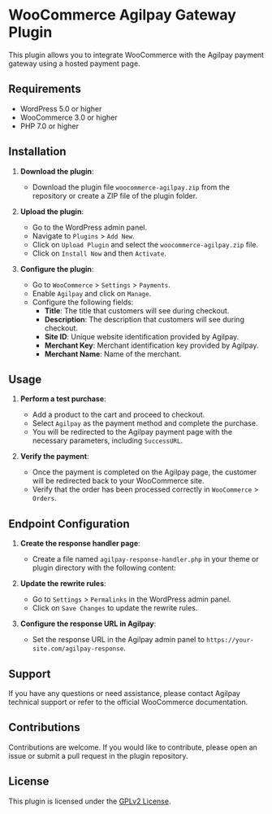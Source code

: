 # WooCommerce Agilpay Gateway Plugin

This plugin allows you to integrate WooCommerce with the Agilpay payment gateway using a hosted payment page.

## Requirements

- WordPress 5.0 or higher
- WooCommerce 3.0 or higher
- PHP 7.0 or higher

## Installation

1. **Download the plugin**:
   - Download the plugin file `woocommerce-agilpay.zip` from the repository or create a ZIP file of the plugin folder.

2. **Upload the plugin**:
   - Go to the WordPress admin panel.
   - Navigate to `Plugins` > `Add New`.
   - Click on `Upload Plugin` and select the `woocommerce-agilpay.zip` file.
   - Click on `Install Now` and then `Activate`.

3. **Configure the plugin**:
   - Go to `WooCommerce` > `Settings` > `Payments`.
   - Enable `Agilpay` and click on `Manage`.
   - Configure the following fields:
     - **Title**: The title that customers will see during checkout.
     - **Description**: The description that customers will see during checkout.
     - **Site ID**: Unique website identification provided by Agilpay.
     - **Merchant Key**: Merchant identification key provided by Agilpay.
     - **Merchant Name**: Name of the merchant.

## Usage

1. **Perform a test purchase**:
   - Add a product to the cart and proceed to checkout.
   - Select `Agilpay` as the payment method and complete the purchase.
   - You will be redirected to the Agilpay payment page with the necessary parameters, including `SuccessURL`.

2. **Verify the payment**:
   - Once the payment is completed on the Agilpay page, the customer will be redirected back to your WooCommerce site.
   - Verify that the order has been processed correctly in `WooCommerce` > `Orders`.

## Endpoint Configuration

1. **Create the response handler page**:
   - Create a file named `agilpay-response-handler.php` in your theme or plugin directory with the following content:


2. **Update the rewrite rules**:
   - Go to `Settings` > `Permalinks` in the WordPress admin panel.
   - Click on `Save Changes` to update the rewrite rules.

3. **Configure the response URL in Agilpay**:
   - Set the response URL in the Agilpay admin panel to `https://your-site.com/agilpay-response`.

## Support

If you have any questions or need assistance, please contact Agilpay technical support or refer to the official WooCommerce documentation.

## Contributions

Contributions are welcome. If you would like to contribute, please open an issue or submit a pull request in the plugin repository.

## License

This plugin is licensed under the [GPLv2 License](https://www.gnu.org/licenses/gpl-2.0.html).